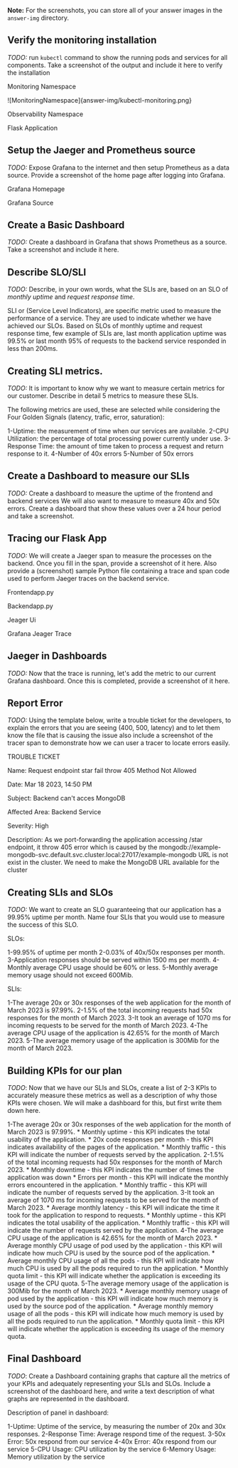 **Note:** For the screenshots, you can store all of your answer images in the `answer-img` directory.

## Verify the monitoring installation

*TODO:* run `kubectl` command to show the running pods and services for all components. Take a screenshot of the output and include it here to verify the installation
 
   Monitoring Namespace

   ![MonitoringNamespace]{answer-img/kubectl-monitoring.png}
   
   Observability Namespace
   
   Flask Application 

## Setup the Jaeger and Prometheus source
*TODO:* Expose Grafana to the internet and then setup Prometheus as a data source. Provide a screenshot of the home page after logging into Grafana.
   
   Grafana Homepage
   
   Grafana Source

## Create a Basic Dashboard
*TODO:* Create a dashboard in Grafana that shows Prometheus as a source. Take a screenshot and include it here.

## Describe SLO/SLI
*TODO:* Describe, in your own words, what the SLIs are, based on an SLO of *monthly uptime* and *request response time*.

SLI or (Service Level Indicators), are specific metric used to measure the performance of a service. They are used to indicate whether we have achieved our SLOs. Based on SLOs of monthly uptime and request response time, few example of SLIs are, last month application uptime was 99.5% or last month 95% of requests to the backend service responded in less than 200ms.

## Creating SLI metrics.
*TODO:* It is important to know why we want to measure certain metrics for our customer. Describe in detail 5 metrics to measure these SLIs.

The following metrics are used, these are selected while considering the Four Golden Signals (latency, trafic, error, saturation):

1-Uptime: the measurement of time when our services are available.
2-CPU Utilization: the percentage of total processing power currently under use.
3-Response Time: the amount of time taken to process a request and return response to it.
4-Number of 40x errors
5-Number of 50x errors


## Create a Dashboard to measure our SLIs
*TODO:* Create a dashboard to measure the uptime of the frontend and backend services We will also want to measure to measure 40x and 50x errors. Create a dashboard that show these values over a 24 hour period and take a screenshot.

## Tracing our Flask App
*TODO:*  We will create a Jaeger span to measure the processes on the backend. Once you fill in the span, provide a screenshot of it here. Also provide a (screenshot) sample Python file containing a trace and span code used to perform Jaeger traces on the backend service.

   Frontendapp.py
   
   Backendapp.py
   
   Jeager Ui
   
   Grafana Jeager Trace
   
   

## Jaeger in Dashboards
*TODO:* Now that the trace is running, let's add the metric to our current Grafana dashboard. Once this is completed, provide a screenshot of it here.

## Report Error
*TODO:* Using the template below, write a trouble ticket for the developers, to explain the errors that you are seeing (400, 500, latency) and to let them know the file that is causing the issue also include a screenshot of the tracer span to demonstrate how we can user a tracer to locate errors easily.

TROUBLE TICKET

  Name: Request endpoint star fail throw 405 Method Not Allowed

  Date: Mar 18 2023, 14:50 PM

  Subject: Backend can't acces MongoDB

  Affected Area: Backend Service

  Severity: High

  Description: As we port-forwarding the application accessing /star endpoint, it throw 405 error which is caused by the mongodb://example-mongodb-svc.default.svc.cluster.local:27017/example-mongodb URL is not exist in the cluster. We need to make the MongoDB URL available for the cluster 


## Creating SLIs and SLOs
*TODO:* We want to create an SLO guaranteeing that our application has a 99.95% uptime per month. Name four SLIs that you would use to measure the success of this SLO.

  SLOs:

  1-99.95% of uptime per month
  2-0.03% of 40x/50x responses per month.
  3-Application responses should be served within 1500 ms per month.
  4-Monthly average CPU usage should be 60% or less.
  5-Monthly average memory usage should not exceed 600Mib.

  SLIs:

  1-The average 20x or 30x responses of the web application for the month of March 2023 is 97.99%.
  2-1.5% of the total incoming requests had 50x responses for the month of March 2023.
  3-It took an average of 1070 ms for incoming requests to be served for the month of March 2023.
  4-The average CPU usage of the application is 42.65% for the month of March 2023.
  5-The average memory usage of the application is 300Mib for the month of March 2023.


## Building KPIs for our plan
*TODO*: Now that we have our SLIs and SLOs, create a list of 2-3 KPIs to accurately measure these metrics as well as a description of why those KPIs were chosen. We will make a dashboard for this, but first write them down here.

  1-The average 20x or 30x responses of the web application for the month of March 2023 is 97.99%.
    * Monthly uptime - this KPI indicates the total usability of the application.
    * 20x code responses per month - this KPI indicates availability of the pages of the application.
    * Monthly traffic - this KPI will indicate the number of requests served by the application.
  2-1.5% of the total incoming requests had 50x responses for the month of March 2023.
    * Monthly downtime - this KPI indicates the number of times the application was down
    * Errors per month - this KPI will indicate the monthly errors encountered in the application.
    * Monthly traffic - this KPI will indicate the number of requests served by the application.
  3-It took an average of 1070 ms for incoming requests to be served for the month of March 2023.
    * Average monthly latency - this KPI will indicate the time it took for the application to respond to requests.
    * Monthly uptime - this KPI indicates the total usability of the application.
    * Monthly traffic - this KPI will indicate the number of requests served by the application.
  4-The average CPU usage of the application is 42.65% for the month of March 2023.
    * Average monthly CPU usage of pod used by the application - this KPI will indicate how much CPU is used by the source   pod of the application. 
    * Average monthly CPU usage of all the pods - this KPI will indicate how much CPU is used by all the pods required to run the application.
    * Monthly quota limit - this KPI will indicate whether the application is exceeding its usage of the CPU quota.
  5-The average memory usage of the application is 300Mib for the month of March 2023.
    * Average monthly memory usage of pod used by the application - this KPI will indicate how much memory is used by the source pod of the application.
    * Average monthly memory usage of all the pods - this KPI will indicate how much memory is used by all the pods required to run the application.
    * Monthly quota limit - this KPI will indicate whether the application is exceeding its usage of the memory quota.

## Final Dashboard
*TODO*: Create a Dashboard containing graphs that capture all the metrics of your KPIs and adequately representing your SLIs and SLOs. Include a screenshot of the dashboard here, and write a text description of what graphs are represented in the dashboard. 


  Description of panel in dashboard:

  1-Uptime: Uptime of the service, by measuring the number of 20x and 30x responses.
  2-Response Time: Average respond time of the request.
  3-50x Error: 50x respond from our service
  4-40x Error: 40x respond from our service
  5-CPU Usage: CPU utilization by the service
  6-Memory Usage: Memory utilization by the service

